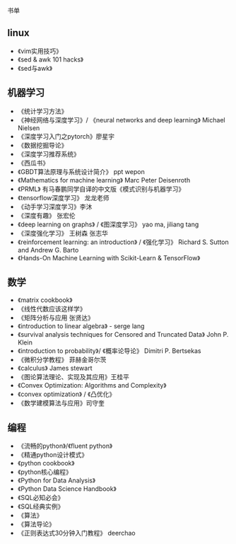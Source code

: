 书单

## linux

- 《vim实用技巧》
- 《sed & awk 101 hacks》
- 《sed与awk》



## 机器学习

- 《统计学习方法》
- 《神经网络与深度学习》/ 《neural networks and deep learning》 Michael Nielsen
- 《深度学习入门之pytorch》廖星宇
- 《数据挖掘导论》
- 《深度学习推荐系统》
- 《西瓜书》
- 《GBDT算法原理与系统设计简介》 ppt wepon 
- 《Mathematics for machine learning》 Marc Peter Deisenroth
- 《PRML》 有马春鹏同学自译的中文版《模式识别与机器学习》
- 《tensorflow深度学习》 龙龙老师
- 《动手学习深度学习》李沐
- 《深度有趣》 张宏伦
- 《deep learning on graphs》 / 《图深度学习》 yao ma, jiliang tang
- 《深度强化学习》 王树森 张志华
- 《reinforcement learning: an introduction》 / 《强化学习》 Richard S. Sutton and Andrew G. Barto
- 《Hands-On Machine Learning with Scikit-Learn & TensorFlow》

## 数学

- 《matrix cookbook》
- 《线性代数应该这样学》
- 《矩阵分析与应用 张贤达》
- 《introduction to linear algebra》 - serge lang
- 《survival analysis techniques for Censored and Truncated Data》 John P. Klein
- 《introduction to probability》/ 《概率论导论》 Dimitri P. Bertsekas
- 《微积分学教程》 菲赫金哥尔茨
- 《calculus》 James stewart
- 《图论算法理论、实现及其应用》王桂平
- 《Convex Optimization: Algorithms and Complexity》
- 《convex optimization》 / 《凸优化》
- 《数学建模算法与应用》司守奎

## 编程

- 《流畅的python》/《fluent python》
- 《精通python设计模式》
- 《python cookbook》
- 《python核心编程》
- 《Python for Data Analysis》
- 《Python Data Science Handbook》
- 《SQL必知必会》
- 《SQL经典实例》
- 《算法》
- 《算法导论》
- 《正则表达式30分钟入门教程》 deerchao
